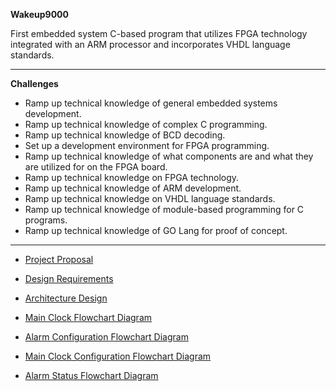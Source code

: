 **Wakeup9000**

First embedded system C-based program that utilizes FPGA technology integrated with an ARM processor and incorporates VHDL language standards.
<hr>

**Challenges**

- Ramp up technical knowledge of general embedded systems development.
- Ramp up technical knowledge of complex C programming.
- Ramp up technical knowledge of BCD decoding.
- Set up a development environment for FPGA programming.
- Ramp up technical knowledge of what components are and what they are utilized for on the FPGA board.
- Ramp up technical knowledge on FPGA technology.
- Ramp up technical knowledge of ARM development.
- Ramp up technical knowledge on VHDL language standards.
- Ramp up technical knowledge of module-based programming for C programs.
- Ramp up technical knowledge of GO Lang for proof of concept.
<hr>

* [Project Proposal](https://github.com/JSande2021/Wakeup9000/blob/main/ProjectProposal.pdf)

* [Design Requirements](https://github.com/JSande2021/Wakeup9000/blob/main/DesignRequirements.pdf)

* [Architecture Design](https://github.com/JSande2021/Wakeup9000/blob/main/ArchitectureDesign.pdf)

* [Main Clock Flowchart Diagram](https://github.com/JSande2021/Wakeup9000/blob/main/MainClockFlowchart.png)

* [Alarm Configuration Flowchart Diagram](https://github.com/JSande2021/Wakeup9000/blob/main/alarmconfigflowchart.png)

* [Main Clock Configuration Flowchart Diagram](https://github.com/JSande2021/Wakeup9000/blob/main/checkconfigflowchart.png)

* [Alarm Status Flowchart Diagram](https://github.com/JSande2021/Wakeup9000/blob/main/checkalarmstatusflowchart.png)

